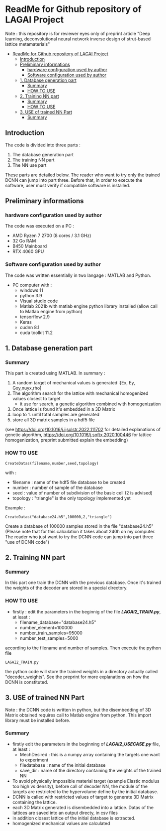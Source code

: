 # ReadMe for Github repository of LAGAI Project
Note : this repository is for reviewer eyes only of preprint article "Deep learning, deconvolutional neural network inverse design of strut-based lattice metamaterials"

- [ReadMe for Github repository of LAGAI Project](#readme-for-github-repository-of-lagai-project)
  - [Introduction](#introduction)
  - [Preliminary informations](#preliminary-informations)
    - [hardware configuration used by author](#hardware-configuration-used-by-author)
    - [Software configuration used by author](#software-configuration-used-by-author)
  - [1. Database generation part](#1-database-generation-part)
    - [Summary](#summary)
    - [HOW TO USE](#how-to-use)
  - [2. Training NN part](#2-training-nn-part)
    - [Summary](#summary-1)
    - [HOW TO USE](#how-to-use-1)
  - [3. USE of trained NN Part](#3-use-of-trained-nn-part)
    - [Summary](#summary-2)


## Introduction
The code is divided into three parts :
1. The database generation part
2. The training NN part
3. The NN use part

These parts are detailed below. The reader who want to try only the trained DCNN can jump into part three.
Before that, in order to execute the software, user must verify if compatible software is installed. 

## Preliminary informations
### hardware configuration used by author
The code was executed on a PC :
* AMD Ryzen 7 2700 (8 cores / 3.1 GHz)
* 32 Go RAM
* B450 Mainboard 
* RTX 4060 GPU
  
### Software configuration used by author
The code was written essentially in two langage : MATLAB and Python.

* PC computer with :
  * windows 11
  * python 3.9
  * Visual studio code
   * Matlab 2021b with matlab engine python library installed (allow call to Matlab engine from python)
  * tensorflow 2.9
  * Keras 
  * cudnn 8.1
  * cuda toolkit 11.2

## 1. Database generation part
### Summary
This part is created using MATLAB. 
In summary :
1. A random target of mechanical values is generated :[Ex, Ey, Gxy,nuyx,rho]
2. The algorithm search for the lattice with mechanical homogenized values closest to target
   * it use for search, a genetic algorithm  combined with homogenization
3. Once lattice is found it's embedded in a 3D Matrix
4. loop to 1. until total samples are generated
5. store all 3D matrix samples in a hdf5 file

(see https://doi.org/10.1016/j.ijsolstr.2022.111702 for detailed explanations of genetic algorithm, https://doi.org/10.1016/j.softx.2020.100446 for lattice homogenization, preprint submitted explain the embedding)

### HOW TO USE
~~~
CreateDatas(filename,number,seed,topology)
~~~
with :
- filename : name of the hdf5 file database to be created
- number : number of sample of the database
- seed : value of number of subdivision of the basic cell (2 is advised)
- topology : "triangle" is the only topology implemented yet

Example :
~~~
CreateDatas("database24.h5",100000,2,"triangle")
~~~
Create a database of 100000 samples stored in the file "database24.h5"
(Please note that for this calculation it takes about 240h on my computer. The reader who just want to try the DCNN code can jump into part three "use of DCNN code")

## 2. Training NN part 
### Summary 
In this part one train the DCNN with the previous database. 
Once it's trained the weights of the decoder are stored in a special directory.

### HOW TO USE
* firstly : edit the parameters in the beginnig of the file **_LAGAI2_TRAIN.py_**,  at least :
  * filename_database="database24.h5"
  * number_element=100000
  * number_train_samples=95000
  * number_test_samples=5000

according to the filename and number of samples.
Then execute the python file  
~~~
LAGAI2_TRAIN.py
~~~
the python code will store the trained weights in a directory actually called "decoder_weights".
See the preprint for more explanations on how the DCNN is constituted. 
## 3. USE of trained NN Part
Note : the DCNN code is written in python, but the disembedding of 3D Matrix obtained requires call to Matlab engine from python. This import library must be installed before.

### Summary 
* firstly edit the parameters in the beginning of **_LAGAI2_USECASE.py_** file, at least :
  * MechDesired : this is a numpy array containing the targets one want to experiment
  * filedatabase : name of the initial database
  * save_dir : name of the directory containing the weights of the trained NN
* To avoid physically impossible material target (example Elastic modulus too high vs density), before call of decoder NN, the module of the targets are restricted to the hypervolume define by the initial database. 
* DCNN is called with restricted values of target to generate 3D Matrix containing the lattice. 
* each 3D Matrix generated is disembedded into a lattice. Datas of the lattices are saved into an output directy, in csv files  
* in addition closest lattice of the initial database is extracted. 
* homogenized mechanical values are calculated

